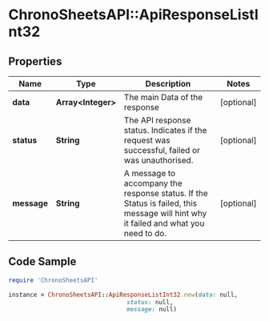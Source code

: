 # ChronoSheetsAPI::ApiResponseListInt32

## Properties

Name | Type | Description | Notes
------------ | ------------- | ------------- | -------------
**data** | **Array&lt;Integer&gt;** | The main Data of the response | [optional] 
**status** | **String** | The API response status. Indicates if the request was successful, failed or was unauthorised. | [optional] 
**message** | **String** | A message to accompany the response status.  If the Status is failed, this message will hint why it failed and what you need to do. | [optional] 

## Code Sample

```ruby
require 'ChronoSheetsAPI'

instance = ChronoSheetsAPI::ApiResponseListInt32.new(data: null,
                                 status: null,
                                 message: null)
```


